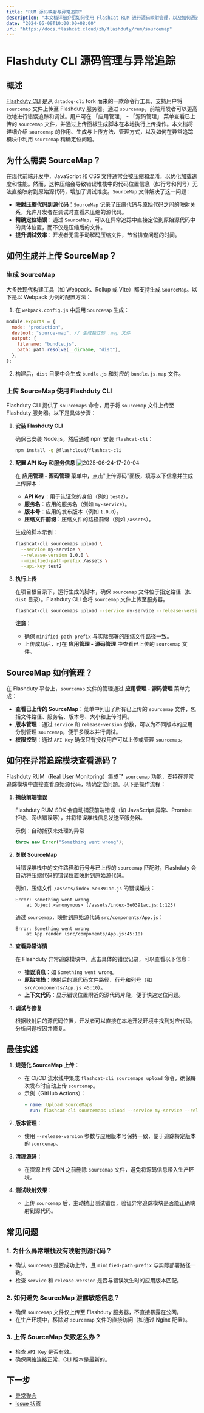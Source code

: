 ```yaml
---
title: "RUM 源码映射与异常追踪"
description: "本文档详细介绍如何使用 FlashCat RUM 进行源码映射管理，以及如何通过源码映射进行异常追踪和调试。"
date: "2024-05-09T10:00:00+08:00"
url: "https://docs.flashcat.cloud/zh/flashduty/rum/sourcemap"
---
```


# Flashduty CLI 源码管理与异常追踪

## 概述

[Flashduty CLI](https://github.com/flashcatcloud/flashcat-cli) 是从 `datadog-cli` fork 而来的一款命令行工具，支持用户将 `sourcemap` 文件上传至 Flashduty 服务器。通过 `sourcemap`，前端开发者可以更高效地进行错误追踪和调试。用户可在 「应用管理」 - 「源码管理」 菜单查看已上传的 `sourcemap` 文件，并通过上传面板生成脚本在本地执行上传操作。本文档将详细介绍 `sourcemap` 的作用、生成与上传方法、管理方式，以及如何在异常追踪模块中利用 `sourcemap` 精确定位问题。

## 为什么需要 SourceMap？

在现代前端开发中，JavaScript 和 CSS 文件通常会被压缩和混淆，以优化加载速度和性能。然而，这种压缩会导致错误堆栈中的代码位置信息（如行号和列号）无法直接映射到原始源代码，增加了调试难度。`SourceMap` 文件解决了这一问题：

- **映射压缩代码到源代码**：`SourceMap` 记录了压缩代码与原始代码之间的映射关系，允许开发者在调试时查看未压缩的源代码。
- **精确定位错误**：通过 `SourceMap`，可以在异常追踪中直接定位到原始源代码中的具体位置，而不仅是压缩后的文件。
- **提升调试效率**：开发者无需手动解码压缩文件，节省排查问题的时间。

## 如何生成并上传 SourceMap？

### 生成 SourceMap

大多数现代构建工具（如 Webpack、Rollup 或 Vite）都支持生成 `SourceMap`。以下是以 Webpack 为例的配置方法：

1. 在 `webpack.config.js` 中启用 `SourceMap` 生成：

```javascript
module.exports = {
  mode: "production",
  devtool: "source-map", // 生成独立的 .map 文件
  output: {
    filename: "bundle.js",
    path: path.resolve(__dirname, "dist"),
  },
};
```

2. 构建后，`dist` 目录中会生成 `bundle.js` 和对应的 `bundle.js.map` 文件。

### 上传 SourceMap 使用 Flashduty CLI

Flashduty CLI 提供了 `sourcemaps` 命令，用于将 `sourcemap` 文件上传至 Flashduty 服务器。以下是具体步骤：

1. **安装 Flashduty CLI**

   确保已安装 Node.js，然后通过 npm 安装 `flashcat-cli`：

   ```bash
   npm install -g @flashcloud/flashcat-cli
   ```

2. **配置 API Key 和服务信息**
   ![2025-06-24-17-20-04](https://docs-cdn.flashcat.cloud/imges/png/69c1c53e5df18d5241d8e0fa17e56198.png)

   在 **应用管理 - 源码管理** 菜单中，点击"上传源码"面板，填写以下信息并生成上传脚本：

   - **API Key**：用于认证您的身份（例如 `test2`）。
   - **服务名**：应用的服务名（例如 `my-service`）。
   - **版本号**：应用的发布版本（例如 `1.0.0`）。
   - **压缩文件前缀**：压缩文件的路径前缀（例如 `/assets`）。

   生成的脚本示例：

   ```bash
   flashcat-cli sourcemaps upload \
     --service my-service \
     --release-version 1.0.0 \
     --minified-path-prefix /assets \
     --api-key test2
   ```

3. **执行上传**

   在项目根目录下，运行生成的脚本，确保 `sourcemap` 文件位于指定路径（如 `dist` 目录）。Flashduty CLI 会将 `sourcemap` 文件上传至服务器。

   ```bash
   flashcat-cli sourcemaps upload --service my-service --release-version 1.0.0 --minified-path-prefix /assets --api-key test2 ./dist
   ```

   **注意**：

   - 确保 `minified-path-prefix` 与实际部署的压缩文件路径一致。
   - 上传成功后，可在 **应用管理 - 源码管理** 中查看已上传的 `sourcemap` 文件。

## SourceMap 如何管理？

在 Flashduty 平台上，`sourcemap` 文件的管理通过 **应用管理 - 源码管理** 菜单完成：

- **查看已上传的 SourceMap**：菜单中列出了所有已上传的 `sourcemap` 文件，包括文件路径、服务名、版本号、大小和上传时间。
- **版本管理**：通过 `service` 和 `release-version` 参数，可以为不同版本的应用分别管理 `sourcemap`，便于多版本并行调试。
- **权限控制**：通过 `API Key` 确保只有授权用户可以上传或管理 `sourcemap`。

## 如何在异常追踪模块查看源码？

Flashduty RUM（Real User Monitoring）集成了 `sourcemap` 功能，支持在异常追踪模块中直接查看原始源代码，精确定位问题。以下是操作流程：

1. **捕获前端错误**

   Flashduty RUM SDK 会自动捕获前端错误（如 JavaScript 异常、Promise 拒绝、网络错误等），并将错误堆栈信息发送至服务器。

   示例：自动捕获未处理的异常

   ```javascript
   throw new Error("Something went wrong");
   ```

2. **关联 SourceMap**

   当错误堆栈中的文件路径和行号与已上传的 `sourcemap` 匹配时，Flashduty 会自动将压缩代码的错误位置映射到原始源代码。

   例如，压缩文件 `/assets/index-5e0391ac.js` 的错误堆栈：

   ```
   Error: Something went wrong
       at Object.<anonymous> (/assets/index-5e0391ac.js:1:123)
   ```

   通过 `sourcemap`，映射到原始源代码 `src/components/App.js`：

   ```
   Error: Something went wrong
       at App.render (src/components/App.js:45:10)
   ```

3. **查看异常详情**

   在 Flashduty 异常追踪模块中，点击具体的错误记录，可以查看以下信息：

   - **错误消息**：如 `Something went wrong`。
   - **原始堆栈**：映射后的源代码文件路径、行号和列号（如 `src/components/App.js:45:10`）。
   - **上下文代码**：显示错误位置附近的源代码片段，便于快速定位问题。

4. **调试与修复**

   根据映射后的源代码位置，开发者可以直接在本地开发环境中找到对应代码，分析问题根因并修复。

## 最佳实践

1. **规范化 SourceMap 上传**：

   - 在 CI/CD 流水线中集成 `flashcat-cli sourcemaps upload` 命令，确保每次发布时自动上传 `sourcemap`。
   - 示例（GitHub Actions）：
     ```yaml
     - name: Upload SourceMaps
       run: flashcat-cli sourcemaps upload --service my-service --release-version ${{ github.sha }} --minified-path-prefix /assets --api-key ${{ secrets.FLASHCAT_API_KEY }} ./dist
     ```

2. **版本管理**：

   - 使用 `--release-version` 参数与应用版本号保持一致，便于追踪特定版本的 `sourcemap`。

3. **清理源码**：

   - 在资源上传 CDN 之前删除 `sourcemap` 文件，避免将源码信息带入生产环境。

4. **测试映射效果**：
   - 上传 `sourcemap` 后，主动抛出测试错误，验证异常追踪模块是否能正确映射到源代码。

## 常见问题

### 1. 为什么异常堆栈没有映射到源代码？

- 确认 `sourcemap` 是否成功上传，且 `minified-path-prefix` 与实际部署路径一致。
- 检查 `service` 和 `release-version` 是否与错误发生时的应用版本匹配。

### 2. 如何避免 SourceMap 泄露敏感信息？

- 确保 `sourcemap` 文件仅上传至 Flashduty 服务器，不直接暴露在公网。
- 在生产环境中，移除对 `sourcemap` 文件的直接访问（如通过 Nginx 配置）。

### 3. 上传 SourceMap 失败怎么办？

- 检查 `API Key` 是否有效。
- 确保网络连接正常，CLI 版本是最新的。

## 下一步

- [异常聚合](https://docs.flashcat.cloud/zh/flashduty/rum/error-grouping)
- [Issue 状态](https://docs.flashcat.cloud/zh/flashduty/rum/issue-states)
